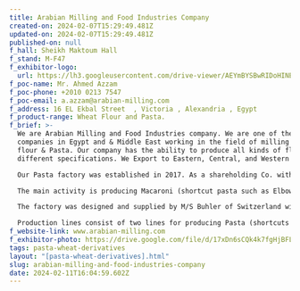 ```yaml
---
title: Arabian Milling and Food Industries Company
created-on: 2024-02-07T15:29:49.481Z
updated-on: 2024-02-07T15:29:49.481Z
published-on: null
f_hall: Sheikh Maktoum Hall
f_stand: M-F47
f_exhibitor-logo:
  url: https://lh3.googleusercontent.com/drive-viewer/AEYmBYSBwRIDoHINECuzwxozxY_fTBYhURUCSggg_GV0rTYtUyHsmpDeVm4X_GSpzsZOQblxFwt6b9AJGiEIbShcWhCAzRdo=s1600
f_poc-name: Mr. Ahmed Azzam
f_poc-phone: +2010 0213 7547
f_poc-email: a.azzam@arabian-milling.com
f_address: 16 EL Ekbal Street  , Victoria , Alexandria , Egypt
f_product-range: Wheat Flour and Pasta.
f_brief: >-
  We are Arabian Milling and Food Industries company. We are one of the largest
  companies in Egypt and & Middle East working in the field of milling wheat
  flour & Pasta. Our company has the ability to produce all kinds of flour with
  different specifications. We Export to Eastern, Central, and Western Africa.

  Our Pasta factory was established in 2017. As a shareholding Co. with paid capital in the Borg Al-Arab Industrial area, Alexandria, Egypt

  The main activity is producing Macaroni (shortcut pasta such as Elbow, Fusilli, and penne) and long spaghetti using the most recent technology for Pasta production. 

  The factory was designed and supplied by M/S Buhler of Switzerland with a capacity of 264 m/tons per day.

  Production lines consist of two lines for producing Pasta (shortcuts and long spaghetti).
f_website-link: www.arabian-milling.com
f_exhibitor-photo: https://drive.google.com/file/d/17xDn6sCQk4k7fgHjBFLm1hGF2CH8mTt4/view?usp=drive_link
tags: pasta-wheat-derivatives
layout: "[pasta-wheat-derivatives].html"
slug: arabian-milling-and-food-industries-company
date: 2024-02-11T16:04:59.602Z
---
```

